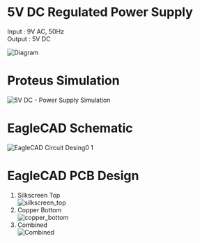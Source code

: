 # 5V DC Regulated Power Supply 


Input : 9V AC, 50Hz <br/>
Output : 5V DC <br/>

![Diagram](https://user-images.githubusercontent.com/49475559/121223769-7d2a1100-c8a5-11eb-89b8-101c62180e11.png)
# Proteus Simulation  
![5V DC - Power Supply Simulation](https://user-images.githubusercontent.com/49475559/120933828-9605bb80-c719-11eb-9904-22a512770951.png)

# EagleCAD Schematic 

![EagleCAD Circuit Desing0 1](https://user-images.githubusercontent.com/49475559/121038992-564cdb80-c7ce-11eb-9b58-18e05165983c.png)

# EagleCAD PCB Design
1) Silkscreen Top<br/>
![silkscreen_top](https://user-images.githubusercontent.com/49475559/121042596-77fb9200-c7d1-11eb-936c-9978431500ca.png)
2) Copper Bottom<br/>
![copper_bottom](https://user-images.githubusercontent.com/49475559/121042685-8cd82580-c7d1-11eb-998f-74305fc8cac9.png)
3) Combined<Br/>
![Combined](https://user-images.githubusercontent.com/49475559/121042794-a4afa980-c7d1-11eb-954a-d8966a1ad58d.png)

